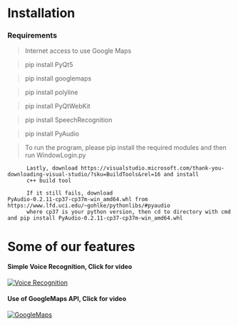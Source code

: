 # Installation 
### Requirements
> Internet access to use Google Maps

> pip install PyQt5

> pip install googlemaps

> pip install polyline

> pip install PyQtWebKit

> pip install SpeechRecognition

> pip install PyAudio

> To run the program, please pip install the required modules and then run WindowLogin.py


          Lastly, download https://visualstudio.microsoft.com/thank-you-downloading-visual-studio/?sku=BuildTools&rel=16 and install
          c++ build tool 
          
          If it still fails, download PyAudio‑0.2.11‑cp37‑cp37m‑win_amd64.whl from https://www.lfd.uci.edu/~gohlke/pythonlibs/#pyaudio
          where cp37 is your python version, then cd to directory with cmd and pip install PyAudio‑0.2.11‑cp37‑cp37m‑win_amd64.whl
          
# Some of our features
#### Simple Voice Recognition, Click for video
[![Voice Recognition](https://img.youtube.com/vi/SgdUDon4IP4/0.jpg)](https://www.youtube.com/watch?v=SgdUDon4IP4 "Voice Recognition")

#### Use of GoogleMaps API, Click for video
[![GoogleMaps](https://img.youtube.com/vi/9i7xZ5n21s8/0.jpg)](https://www.youtube.com/watch?v=9i7xZ5n21s8 "Google Maps")

